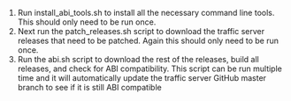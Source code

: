 1. Run install\_abi\_tools.sh to install all the necessary command line tools.  This should only need to be run once.
2. Next run the patch\_releases.sh script to download the traffic server releases that need to be patched.  Again this should only need to be run once.
3. Run the abi.sh script to download the rest of the releases, build all releases, and check for ABI compatibility.  This script can be run multiple time and it will automatically update the traffic server GitHub master branch to see if it is still ABI compatible

